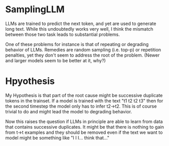 # SamplingLLM

LLMs are trained to predict the next token, and yet are used to generate long text. While this undoubtedly works very well, I think the mismatch between those two task leads to substantial problems.

One of these problems for instance is that of repeating or degrading behavior of LLMs. Remedies are random sampling (i.e. top-p) or repetition penalties, yet they don't seem to address the root of the problem. (Newer and larger models seem to be better at it, why?)

# Hpyothesis
My Hypothesis is that part of the root cause might be successive duplicate tokens in the trainset. If a model is trained with the text "t1 t2 t2 t3" then for the second timestep the model only has to infer t2->t2. This is of course trivial to do and might lead the model to degrading behavior.

Now this raises the question if LLMs in principle are able to learn from data that contains successive duplicates. It might be that there is nothing to gain from t->t examples and they should be removed even if the text we want to model might be something like "I I I... think that..."
